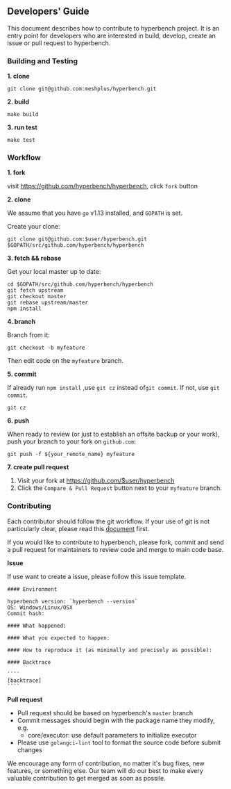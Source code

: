 ## Developers' Guide

This document describes how to contribute to hyperbench project. It is an entry point for developers who are interested in build, develop, create an issue or pull request to hyperbench.

### Building and Testing

**1. clone**

```shell
git clone git@github.com:meshplus/hyperbench.git
```

**2. build**

```shell
make build
```

**3. run test**

```shell
make test
```

### Workflow

**1. fork**

visit https://github.com/hyperbench/hyperbench, click `fork` button

**2. clone**

We assume that you have `go` v1.13 installed, and `GOPATH` is set.

Create your clone:

```Shell
git clone git@github.com:$user/hyperbench.git $GOPATH/src/github.com/hyperbench/hyperbench
```

**3. fetch && rebase**

Get your local master up to date:

```Shell
cd $GOPATH/src/github.com/hyperbench/hyperbench
git fetch upstream
git checkout master
git rebase upstream/master
npm install
```

**4. branch**

Branch from it:

```Shell
git checkout -b myfeature
```

Then edit code on the `myfeature` branch.

**5. commit**

If already run `npm install` ,use `git cz` instead of`git commit`. If not,  use `git commit`.

```Shell
git cz
```

**6. push**

When ready to review (or just to establish an offsite backup or your work), push your branch to your fork on `github.com`:

```Shell
git push -f ${your_remote_name} myfeature
```

**7. create pull request**

1. Visit your fork at <https://github.com/$user/hyperbench>
2. Click the `Compare & Pull Request` button next to your `myfeature` branch.

### Contributing

Each contributor should follow the git workflow. If your use of git is not particularly clear, please read this  [document](http://nvie.com/posts/a-successful-git-branching-model/) first.

If you would like to contribute to hyperbench, please fork, commit and send a pull request for maintainers to review code and merge to main code base.

**Issue**

If use want to create a issue, please follow this issue template.

```
#### Environment

hyperbench version: `hyperbench --version`
OS: Windows/Linux/OSX
Commit hash:

#### What happened:

#### What you expected to happen:

#### How to reproduce it (as minimally and precisely as possible):

#### Backtrace

​````
[backtrace]
​````
````
**Pull request**

* Pull request should be based on hyperbench's `master` branch
* Commit messages should begin with the package name they modify, e.g.
  * core/executor: use default parameters to initialize executor
* Please use `golangci-lint` tool to format the source code before submit changes


We encourage any form of contribution, no matter it's bug fixes, new features, or something else. Our team will do our best to make every valuable contribution to get merged as soon as possile.